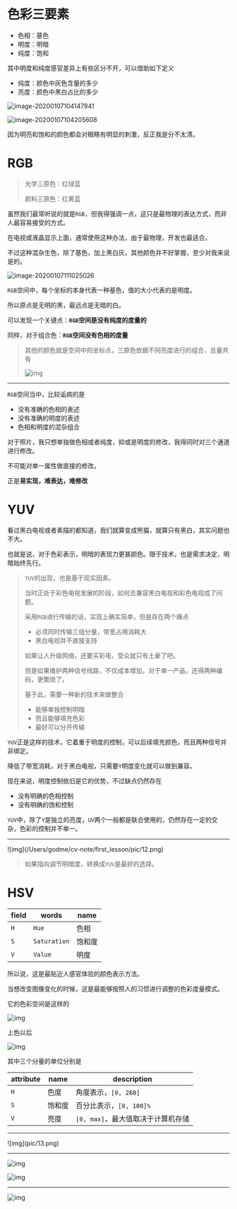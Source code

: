 # 色彩三要素

- 色相：基色
- 明度：明暗
- 纯度：饱和

其中明度和纯度感官差异上有些区分不开，可以借助如下定义

- 纯度：颜色中灰色含量的多少
- 亮度：颜色中黑白占比的多少

![image-20200107104147941](pic/deep.png)

![image-20200107104205608](pic/light.png)

因为明亮和饱和的颜色都会对眼睛有明显的刺激，反正我是分不太清。

# RGB

> 光学三原色：红绿蓝
>
> 颜料三原色：红黄蓝

虽然我们最常听说的就是`RGB`，但我得强调一点，这只是最物理的表达方式，而非人最容易接受的方式。

在电视或液晶显示上面，通常使用这种办法，由于最物理，开发也最适合。

不过这种混杂生色，除了基色，加上黑白灰，其他颜色并不好掌握，至少对我来说是的。

![image-20200107111025026](pic/rgb.png)

`RGB`空间中，每个坐标的本身代表一种基色，值的大小代表的是明度。

所以原点是无明的黑，最远点是无暗的白。

可以发现一个关键点：**`RGB`空间是没有纯度的度量的**

同样，对于组合色：**`RGB`空间没有色相的度量**

> 其他的颜色就是空间中的坐标点，三原色依据不同亮度进行的组合，总量共有
> 
> ![img](pic/11.png)

<hr>

`RGB`空间当中，比较诟病的是

- 没有准确的色相的表述
- 没有准确的明度的表述
- 色相和明度的混杂组合

对于照片，我只想单独做色相或者纯度，抑或是明度的修改，我得同时对三个通道进行修改。

不可能对单一属性做直接的修改。

正是**易实现，难表达，难修改**

# YUV

看过黑白电视或者素描的都知道，我们就算变成熊猫，就算只有黑白，其实问题也不大。

也就是说，对于色彩表示，明暗的表现力更甚颜色。限于技术，也是需求决定，明暗始终先行。

> `YUV`的出现，也是基于现实因素。
>
> 当时正处于彩色电视发展的阶段，如何去兼容黑白电视和彩色电视成了问题。
>
> 采用`RGB`进行传输的话，实现上确实简单，但是存在两个痛点
>
> - 必须同时传输三组分量，带宽占用消耗大
> - 黑白电视并不直接支持
>
> 如果让人升级网络，还要买彩电，受众就只有土豪了吧。
>
> 但是如果维护两种信号线路，不仅成本增加，对于单一产品，还得两种编码，更繁琐了。
>
> 基于此，需要一种新的技术来做整合
>
> - 能够单独控制明暗
> - 而且能够填充色彩
> - 最好可以分开传输

`YUV`正是这样的技术，它着重于明度的控制，可以后续填充颜色，而且两种信号并非绑定。

降低了带宽消耗，对于黑白电视，只需要`Y`明度变化就可以做到兼容。

现在来说，明度控制依旧是它的优势，不过缺点仍然存在

- 没有明确的色相控制
- 没有明确的饱和控制

`YUV`中，除了`Y`是独立的亮度，`UV`两个一般都是联合使用的，仍然存在一定的交杂，色彩的控制并不单一。

<hr>
![img](/Users/godme/cv-note/first_lesson/pic/12.png)

> 如果指向调节明暗度，转换成`YUV`是最好的选择。

# HSV

| field | words        | name   |
| ----- | ------------ | ------ |
| `H`   | `Hue`        | 色相   |
| `S`   | `Saturation` | 饱和度 |
| `V`   | `Value`      | 明度   |

所以说，这是最贴近人感官体验的颜色表示方法。

当想改变图像变化的时候，这是最能够按照人的习惯进行调整的色彩度量模式。

它的色彩空间是这样的

![img](pic/hsv1.png)



上色以后

![img](pic/hsv.png)

其中三个分量的单位分别是

| attribute | name   | description                        |
| --------- | ------ | ---------------------------------- |
| `H`       | 色度   | 角度表示，`[0, 260]`               |
| `S`       | 饱和度 | 百分比表示，`[0, 100]%`            |
| `V`       | 亮度   | `[0, max]`，最大值取决于计算机存储 |

<hr>
![img](pic/13.png)

<hr>

![img](pic/14.png)

![img](pic/15.png)

<hr>

![img](pic/16.png)



